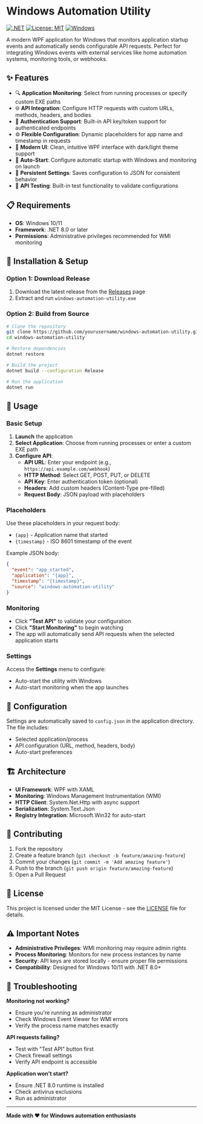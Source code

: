 # Windows Automation Utility

[![.NET](https://img.shields.io/badge/.NET-8.0-blue.svg)](https://dotnet.microsoft.com/)
[![License: MIT](https://img.shields.io/badge/License-MIT-yellow.svg)](https://opensource.org/licenses/MIT)
[![Windows](https://img.shields.io/badge/platform-Windows-lightgrey.svg)](https://www.microsoft.com/windows)

A modern WPF application for Windows that monitors application startup events and automatically sends configurable API requests. Perfect for integrating Windows events with external services like home automation systems, monitoring tools, or webhooks.

## ✨ Features

- 🔍 **Application Monitoring**: Select from running processes or specify custom EXE paths
- 🌐 **API Integration**: Configure HTTP requests with custom URLs, methods, headers, and bodies
- 🔑 **Authentication Support**: Built-in API key/token support for authenticated endpoints
- ⚙️ **Flexible Configuration**: Dynamic placeholders for app name and timestamp in requests
- 🎨 **Modern UI**: Clean, intuitive WPF interface with dark/light theme support
- 🚀 **Auto-Start**: Configure automatic startup with Windows and monitoring on launch
- 💾 **Persistent Settings**: Saves configuration to JSON for consistent behavior
- 🧪 **API Testing**: Built-in test functionality to validate configurations

## 📋 Requirements

- **OS**: Windows 10/11
- **Framework**: .NET 8.0 or later
- **Permissions**: Administrative privileges recommended for WMI monitoring

## 🚀 Installation & Setup

### Option 1: Download Release
1. Download the latest release from the [Releases](https://github.com/yourusername/windows-automation-utility/releases) page
2. Extract and run `windows-automation-utility.exe`

### Option 2: Build from Source
```bash
# Clone the repository
git clone https://github.com/yourusername/windows-automation-utility.git
cd windows-automation-utility

# Restore dependencies
dotnet restore

# Build the project
dotnet build --configuration Release

# Run the application
dotnet run
```

## 📖 Usage

### Basic Setup
1. **Launch** the application
2. **Select Application**: Choose from running processes or enter a custom EXE path
3. **Configure API**:
   - **API URL**: Enter your endpoint (e.g., `https://api.example.com/webhook`)
   - **HTTP Method**: Select GET, POST, PUT, or DELETE
   - **API Key**: Enter authentication token (optional)
   - **Headers**: Add custom headers (Content-Type pre-filled)
   - **Request Body**: JSON payload with placeholders

### Placeholders
Use these placeholders in your request body:
- `{app}` - Application name that started
- `{timestamp}` - ISO 8601 timestamp of the event

Example JSON body:
```json
{
  "event": "app_started",
  "application": "{app}",
  "timestamp": "{timestamp}",
  "source": "windows-automation-utility"
}
```

### Monitoring
- Click **"Test API"** to validate your configuration
- Click **"Start Monitoring"** to begin watching
- The app will automatically send API requests when the selected application starts

### Settings
Access the **Settings** menu to configure:
- Auto-start the utility with Windows
- Auto-start monitoring when the app launches

## 🔧 Configuration

Settings are automatically saved to `config.json` in the application directory. The file includes:
- Selected application/process
- API configuration (URL, method, headers, body)
- Auto-start preferences

## 🏗️ Architecture

- **UI Framework**: WPF with XAML
- **Monitoring**: Windows Management Instrumentation (WMI)
- **HTTP Client**: System.Net.Http with async support
- **Serialization**: System.Text.Json
- **Registry Integration**: Microsoft.Win32 for auto-start

## 🤝 Contributing

1. Fork the repository
2. Create a feature branch (`git checkout -b feature/amazing-feature`)
3. Commit your changes (`git commit -m 'Add amazing feature'`)
4. Push to the branch (`git push origin feature/amazing-feature`)
5. Open a Pull Request

## 📝 License

This project is licensed under the MIT License - see the [LICENSE](LICENSE) file for details.

## ⚠️ Important Notes

- **Administrative Privileges**: WMI monitoring may require admin rights
- **Process Monitoring**: Monitors for new process instances by name
- **Security**: API keys are stored locally - ensure proper file permissions
- **Compatibility**: Designed for Windows 10/11 with .NET 8.0+

## 🐛 Troubleshooting

**Monitoring not working?**
- Ensure you're running as administrator
- Check Windows Event Viewer for WMI errors
- Verify the process name matches exactly

**API requests failing?**
- Test with "Test API" button first
- Check firewall settings
- Verify API endpoint is accessible

**Application won't start?**
- Ensure .NET 8.0 runtime is installed
- Check antivirus exclusions
- Run as administrator

---

**Made with ❤️ for Windows automation enthusiasts**